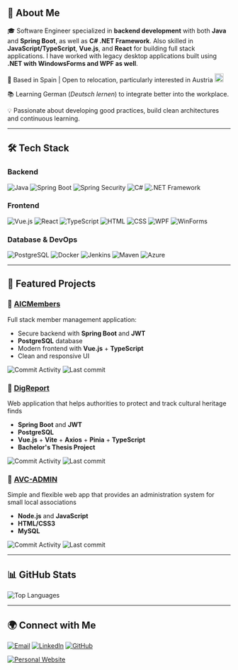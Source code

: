 ## 🚀 About Me
🎓 Software Engineer specialized in **backend development** with both **Java** and **Spring Boot**, as well as **C# .NET Framework**. Also skilled in **JavaScript/TypeScript**, **Vue.js**, and **React** for building full stack applications. I have worked with legacy desktop applications built using **.NET with WindowsForms and WPF as well**.

📍 Based in Spain | Open to relocation, particularly interested in Austria  <img src="https://upload.wikimedia.org/wikipedia/commons/4/41/Flag_of_Austria.svg" width="20" />



📚 Learning German (*Deutsch lernen*) to integrate better into the workplace.  

💡 Passionate about developing good practices, build clean architectures and continuous learning.

---

## 🛠️ Tech Stack

### **Backend**
![Java](https://img.shields.io/badge/Java-ED8B00?style=for-the-badge&logo=openjdk&logoColor=white)
![Spring Boot](https://img.shields.io/badge/Spring_Boot-6DB33F?style=for-the-badge&logo=springboot&logoColor=white)
![Spring Security](https://img.shields.io/badge/Spring_Security-6DB33F?style=for-the-badge&logo=springsecurity&logoColor=white)
![C#](https://img.shields.io/badge/C%23-239120?style=for-the-badge&logo=csharp&logoColor=white)
![.NET Framework](https://img.shields.io/badge/.NET_Framework-512BD4?style=for-the-badge&logo=dotnet&logoColor=white)


### **Frontend**
![Vue.js](https://img.shields.io/badge/Vue.js-35495E?style=for-the-badge&logo=vuedotjs&logoColor=4FC08D)
![React](https://img.shields.io/badge/React-20232A?style=for-the-badge&logo=react&logoColor=61DAFB)
![TypeScript](https://img.shields.io/badge/TypeScript-007ACC?style=for-the-badge&logo=typescript&logoColor=white)
![HTML](https://img.shields.io/badge/HTML5-E34F26?style=for-the-badge&logo=html5&logoColor=white)
![CSS](https://img.shields.io/badge/CSS-1572B6?style=for-the-badge&logo=css3&logoColor=white)
![WPF](https://img.shields.io/badge/WPF-512BD4?style=for-the-badge&logo=windows&logoColor=white)
![WinForms](https://img.shields.io/badge/WinForms-512BD4?style=for-the-badge&logo=windows&logoColor=white)


### **Database & DevOps**
![PostgreSQL](https://img.shields.io/badge/PostgreSQL-316192?style=for-the-badge&logo=postgresql&logoColor=white)
![Docker](https://img.shields.io/badge/Docker-2496ED?style=for-the-badge&logo=docker&logoColor=white)
![Jenkins](https://img.shields.io/badge/Jenkins-D24939?style=for-the-badge&logo=jenkins&logoColor=white)
![Maven](https://img.shields.io/badge/Maven-C71A36?style=for-the-badge&logo=apachemaven&logoColor=white)
![Azure](https://img.shields.io/badge/Azure-0078D4?style=for-the-badge&logo=microsoftazure&logoColor=white)



---

## 📌 Featured Projects

### 🔹 [AICMembers](https://github.com/marcosvarela5/AICMembers)
Full stack member management application:
- Secure backend with **Spring Boot** and **JWT**
- **PostgreSQL** database
- Modern frontend with **Vue.js** + **TypeScript**
- Clean and responsive UI

![Commit Activity](https://img.shields.io/github/commit-activity/m/marcosvarela5/AICMembers)
![Last commit](https://img.shields.io/github/last-commit/marcosvarela5/AICMembers)

### 🔹 [DigReport](https://github.com/marcosvarela5/digreport)
Web application that helps authorities to protect and track cultural heritage finds
- **Spring Boot** and **JWT**
- **PostgreSQL**
- **Vue.js** + **Vite** + **Axios** + **Pinia** + **TypeScript**
- **Bachelor's Thesis Project**

![Commit Activity](https://img.shields.io/github/commit-activity/m/marcosvarela5/digreport)
![Last commit](https://img.shields.io/github/last-commit/marcosvarela5/digreport)


### 🔹 [AVC-ADMIN](https://github.com/marcosvarela5/avc-admin)
Simple and flexible web app that provides an administration system for small local associations
- **Node.js** and **JavaScript**
- **HTML/CSS3**
- **MySQL**

![Commit Activity](https://img.shields.io/github/commit-activity/m/marcosvarela5/avc-admin)
![Last commit](https://img.shields.io/github/last-commit/marcosvarela5/avc-admin)
  
---

## 📊 GitHub Stats
![Top Languages](https://github-readme-stats.vercel.app/api/top-langs/?username=marcosvarela5&layout=compact&theme=tokyonight)

---

## 🌍 Connect with Me
[![Email](https://img.shields.io/badge/Email-D14836?style=for-the-badge&logo=gmail&logoColor=white)](mailto:marcosf.varelam@gmail.com)
[![LinkedIn](https://img.shields.io/badge/LinkedIn-0A66C2?style=for-the-badge&logo=linkedin&logoColor=white)](https://linkedin.com/in/marcosvarela5)
[![GitHub](https://img.shields.io/badge/GitHub-181717?style=for-the-badge&logo=github&logoColor=white)](https://github.com/marcosvarela5)


[![Personal Website](https://img.shields.io/badge/Website-marcosvarela5.github.io-blue?style=for-the-badge&logo=google-chrome&logoColor=white)](https://marcosvarela5.github.io)

